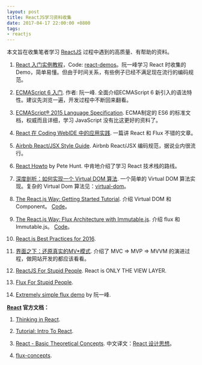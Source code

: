 ```yaml
---
layout: post
title: ReactJS学习资料收集
date: 2017-04-17 22:00:00 +0800
tags:
- reactjs
---
```


本文旨在收集笔者学习 [ReactJS][react] 过程中遇到的高质量、有帮助的资料。

1. [React 入门实例教程][ryf]，Code: [react-demos][react-demos]。阮一峰学习 React 时收集的 Demo，简单易懂。但由于时间关系，有些例子已经不满足现在流行的编码规范。

2. [ECMAScript 6 入门][ref1]. 作者: 阮一峰. 全面介绍ECMAScript 6 新引入的语法特性。建议先浏览一遍，开发过程中不断回来翻看。

3. [ECMAScript® 2015 Language Specification][es6]. ECMA制定的 ES6 的标准文档，权威而且详细，学习 JavaScript 没有比这更好的资料了。

4. [React 在 Coding WebIDE 中的应用实践][ref2]. 一篇讲 React 和 Flux 不错的文章。

5. [Airbnb React/JSX Style Guide][ref3]. Airbnb React/JSX 编码规范，据说业内很流行。

6. [React Howto][ref4] by Pete Hunt. 中肯地介绍了学习 React 技术栈的路线。

7. [深度剖析：如何实现一个 Virtual DOM 算法][vdom]. 一个简单的 Virtual DOM 算法实现。复杂的 Virtual Dom 算法见：[virtual-dom][virtual-dom]。

8. [The React.js Way: Getting Started Tutorial][ref5]. 介绍 Virtual DOM 和 Component。 [Code][code1]。

9. [The React.js Way: Flux Architecture with Immutable.js][ref6]. 介绍 flux 和 Immutable.js。 [Code][code2]。

10. [React.js Best Practices for 2016][ref7].

11. [界面之下：还原真实的MV*模式][mvc]. 介绍了 MVC => MVP => MVVM 的演进过程，做网站开发的都应该看看。

12. [ReactJS For Stupid People][ref12]. React is ONLY THE VIEW LAYER.

13. [Flux For Stupid People][ref13].

14. [Extremely simple flux demo][ref14] by 阮一峰.

**[React][react] 官方文档：**

1. [Thinking in React][ref8].

2. [Tutorial: Intro To React][ref9].

3. [React - Basic Theoretical Concepts][ref10]. 中文译文：[React 设计思想][ref11]。

4. [flux-concepts](https://github.com/facebook/flux/tree/master/examples/flux-concepts).

[react]: https://github.com/facebook/react
[ryf]: http://www.ruanyifeng.com/blog/2015/03/react.html
[react-demos]: https://github.com/ruanyf/react-demos
[ref1]: http://es6.ruanyifeng.com/
[es6]: http://www.ecma-international.org/ecma-262/6.0/
[vdom]: https://github.com/livoras/blog/issues/13
[virtual-dom]: https://github.com/Matt-Esch/virtual-dom
[mvc]: https://github.com/livoras/blog/issues/11
[ref2]: https://blog.coding.net/blog/React-practice-Coding-WebIDE
[ref3]: https://github.com/airbnb/javascript/tree/master/react
[ref4]: https://github.com/petehunt/react-howto
[ref5]: https://blog.risingstack.com/the-react-way-getting-started-tutorial/
[code1]: https://github.com/RisingStack/react-way-getting-started
[ref6]: https://blog.risingstack.com/the-react-js-way-flux-architecture-with-immutable-js/
[code2]: https://github.com/RisingStack/react-way-immutable-flux
[ref7]: https://blog.risingstack.com/react-js-best-practices-for-2016/
[ref8]: http://facebook.github.io/react/docs/thinking-in-react.html
[ref9]: https://facebook.github.io/react/tutorial/tutorial.html
[ref10]: https://github.com/reactjs/react-basic
[ref11]: https://github.com/react-guide/react-basic
[ref12]: http://blog.andrewray.me/reactjs-for-stupid-people/
[ref13]: http://blog.andrewray.me/flux-for-stupid-people/
[ref14]: https://github.com/ruanyf/extremely-simple-flux-demo
